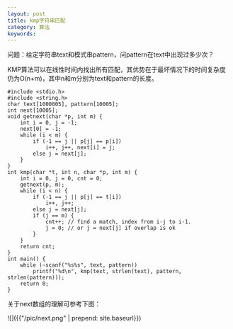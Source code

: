 ```yaml
---
layout: post
title: kmp字符串匹配
category: 算法
keywords:
---
```


问题：给定字符串text和模式串pattern，问pattern在text中出现过多少次？

KMP算法可以在线性时间内找出所有匹配，其优势在于最坏情况下的时间复杂度仍为O(n+m)，其中n和m分别为text和pattern的长度。

```
#include <stdio.h>
#include <string.h>
char text[1000005], pattern[10005];
int next[10005];
void getnext(char *p, int m) {
    int i = 0, j = -1;
    next[0] = -1;
    while (i < m) {
        if (-1 == j || p[j] == p[i])
            i++, j++, next[i] = j;
        else j = next[j];
    }
}
int kmp(char *t, int n, char *p, int m) {
    int i = 0, j = 0, cnt = 0;
    getnext(p, m);
    while (i < n) {
        if (-1 == j || p[j] == t[i])
            i++, j++;
        else j = next[j];
        if (j == m) {
            cnt++; // find a match, index from i-j to i-1.
            j = 0; // or j = next[j] if overlap is ok
        }
    }
    return cnt;
}
int main() {
    while (~scanf("%s%s", text, pattern))
        printf("%d\n", kmp(text, strlen(text), pattern, strlen(pattern)));
    return 0;
}
```

关于next数组的理解可参考下图：

![]({{"/pic/next.png" | prepend: site.baseurl}})
